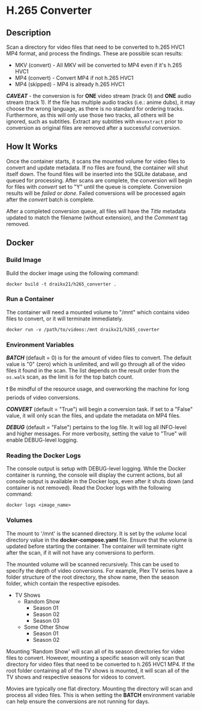 # H.265 Converter

## Description
Scan a directory for video files that need to be converted to h.265 HVC1 MP4 format, and process the findings. These are possible scan results:

* MKV (convert) - All MKV will be converted to MP4 even if it's h.265 HVC1
* MP4 (convert) - Convert MP4 if not h.265 HVC1
* MP4 (skipped) - MP4 is already h.265 HVC1

***CAVEAT*** - the conversion is for **ONE** video stream (track 0) and **ONE** audio stream (track 1). If the file has multiple audio tracks (i.e.: anime dubs), it may choose the wrong language, as there is no standard for ordering tracks. Furthermore, as this will only use those two tracks, all others will be ignored, such as subtitles. Extract any subtitles with `mkvextract` prior to conversion as original files are removed after a successful conversion.

## How It Works
Once the container starts, it scans the mounted volume for video files to convert and update metadata. If no files are found, the container will shut itself down. The found files will be inserted into the SQLite database, and queued for processing. After scans are complete, the conversion will begin for files with *convert* set to "Y" until the queue is complete. Conversion results will be *failed* or *done*. Failed conversions will be processed again after the *convert* batch is complete.  

After a completed conversion queue, all files will have the *Title* metadata updated to match the filename (without extension), and the *Comment* tag removed.

## Docker

### Build Image
Build the docker image using the following command:

`docker build -t draikx21/h265_converter .`

### Run a Container
The container will need a mounted volume to "/mnt" which contains video files to convert, or it will terminate immediately.

`docker run -v /path/to/videos:/mnt draikx21/h265_coverter`

### Environment Variables

***BATCH*** (default = 0) is for the amount of video files to convert. The default value is "0" (zero) which is unlimited, and will go through all of the video files it found in the scan. The list depends on the result order from the `os.walk` scan, as the limit is for the top batch count.

:exclamation: Be mindful of the resource usage, and overworking the machine for long periods of video conversions.

***CONVERT*** (default = "True") will begin a conversion task. If set to a "False" value, it will only scan the files, and update the metadata on MP4 files. 

***DEBUG*** (default = "False") pertains to the log file. It will log all INFO-level and higher messages. For more verbosity, setting the value to "True" will enable DEBUG-level logging. 

### Reading the Docker Logs
The console output is setup with DEBUG-level logging. While the Docker container is running, the console will display the current actions, but all console output is available in the Docker logs, even after it shuts down (and container is not removed). Read the Docker logs with the following command:

`docker logs <image_name>`

### Volumes
The mount to '/mnt' is the scanned directory. It is set by the *volume* local directory value in the **docker-compose.yaml** file. Ensure that the volume is updated before starting the container. The container will terminate right after the scan, if it will not have any conversions to perform.

The mounted volume will be scanned recursively. This can be used to specify the depth of video conversions. For example, Plex TV series have a folder structure of the root directory, the show name, then the season folder, which contain the respective episodes.

* TV Shows
  * Random Show
    * Season 01
    * Season 02
    * Season 03
  * Some Other Show
    * Season 01
    * Season 02

Mounting 'Random Show' will scan all of its season directories for video files to convert. However, mounting a specific season will only scan that directory for video files that need to be converted to h.265 HVC1 MP4. If the root folder containing all of the TV shows is mounted, it will scan all of the TV shows and respective seasons for videos to convert.

Movies are typically one flat directory. Mounting the directory will scan and process all video files. This is when setting the **BATCH** environment variable can help ensure the conversions are not running for days.

